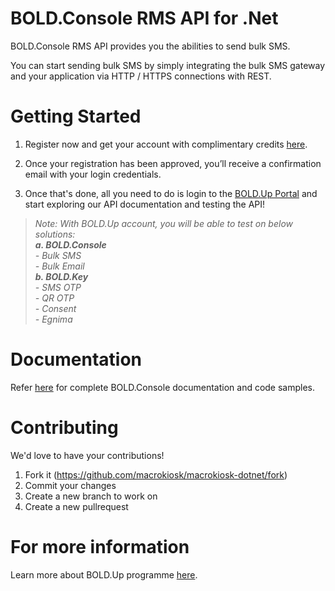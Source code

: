
# BOLD.Console RMS API for .Net

BOLD.Console RMS API  provides you the abilities to send bulk SMS. 

You can start sending bulk SMS by simply integrating the bulk SMS gateway and your application via HTTP / HTTPS connections with REST.



# Getting Started 
 1. Register now and get your account with complimentary credits [here](https://boldup.macrokiosk.com/Register.cshtml).

 2. Once your registration has been approved, you’ll receive a confirmation email with your login credentials.
 3. Once that's done, all you need to do is login to the [BOLD.Up Portal](https://boldup.macrokiosk.com/) and start exploring our API documentation and testing the API! 
 
 
 >*Note: With BOLD.Up account, you will be able to test on below solutions:   
    **a. BOLD.Console**   
         - Bulk SMS   
        - Bulk Email  
     **b. BOLD.Key**   
        - SMS OTP   
        - QR OTP  
        - Consent   
        - Egnima*

# Documentation

Refer [here](https://boldup.macrokiosk.com/ConsoleAPIDoc.cshtml) for complete BOLD.Console documentation and code samples. 





# Contributing
We'd love to have your contributions!
1. Fork it (https://github.com/macrokiosk/macrokiosk-dotnet/fork)
2. Commit your changes 
3. Create a new branch to work on
4. Create a new pullrequest

# For more information
Learn more about BOLD.Up programme [here](https://macrokiosk.com/boldup).
